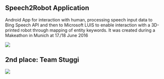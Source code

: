 ## Speech2Robot Application

Android App for interaction with human, processing speech input data to Bing Speech API and then to Microsoft LUIS to enable interaction with a 3D-printed robot through mapping of entity keywords. It was created during a Makeathon in Munich at 17./18 June 2016

<img src="https://github.com/marvin21/Speech2Robot/blob/master/res/makeathon.png">

## 2nd place: Team Stuggi

<img src="https://github.com/marvin21/Speech2Robot/blob/master/res/team.jpg">
